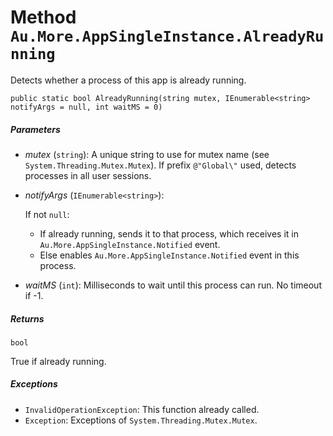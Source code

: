 # Method `Au.More.AppSingleInstance.AlreadyRunning`

Detects whether a process of this app is already running.

```
public static bool AlreadyRunning(string mutex, IEnumerable<string> notifyArgs = null, int waitMS = 0)
```

##### Parameters

- *mutex*  (`string`):
    A unique string to use for mutex name (see `System.Threading.Mutex.Mutex`). If prefix `@"Global\"` used, detects processes in all user sessions.
- *notifyArgs*  (`IEnumerable<string>`):

    If not `null`:

    - If already running, sends it to that process, which receives it in `Au.More.AppSingleInstance.Notified` event.
    - Else enables `Au.More.AppSingleInstance.Notified` event in this process.
- *waitMS*  (`int`):
    Milliseconds to wait until this process can run. No timeout if -1.

##### Returns

`bool`

True if already running.

##### Exceptions

- `InvalidOperationException`:
    This function already called.
- `Exception`:
    Exceptions of `System.Threading.Mutex.Mutex`.